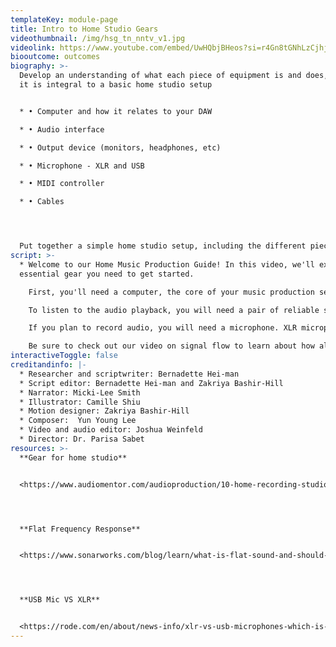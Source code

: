 ```yaml
---
templateKey: module-page
title: Intro to Home Studio Gears
videothumbnail: /img/hsg_tn_nntv_v1.jpg
videolink: https://www.youtube.com/embed/UwHQbjBHeos?si=r4Gn8tGNhLzCjhju
biooutcome: outcomes
biography: >-
  Develop an understanding of what each piece of equipment is and does, and why
  it is integral to a basic home studio setup


  * • Computer and how it relates to your DAW

  * • Audio interface

  * • Output device (monitors, headphones, etc)

  * • Microphone - XLR and USB

  * • MIDI controller

  * • Cables




  Put together a simple home studio setup, including the different pieces of equipment that you’ll need for what you want to accomplish (ie. a microphone if you want to record audio, or a MIDI controller to play directly in). Use, explore, and adjust this setup as you continue through the course.
script: >-
  * Welcome to our Home Music Production Guide! In this video, we'll explore the
  essential gear you need to get started.

    First, you'll need a computer, the core of your music production setup for recording, composing, arranging, and mixing music. Make sure it meets your DAW’s requirements. Next, you’ll need an audio interface, a hardware device that connects microphones, instruments, and other audio equipment to your computer. Be sure to check its compatibility before you buy!

    To listen to the audio playback, you will need a pair of reliable studio monitors or headphones, or both. Invest in ones with accurate and flat frequency responses to ensure you can listen critically to your project playback.                         

    If you plan to record audio, you will need a microphone. XLR microphones will require a separate audio interface, while USB microphones will act as their own. You may want a MIDI controller if you want to play musical notes directly into your DAW. The most common controller is the keyboard. A 49-key MIDI keyboard is a good option for most basic tasks. Lastly, you’ll need cables to connect all your equipment, and any other necessary accessories.

    Be sure to check out our video on signal flow to learn about how all this gear gets wired up! Thanks for watching, and happy composing!
interactiveToggle: false
creditandinfo: |-
  * Researcher and scriptwriter: Bernadette Hei-man
  * Script editor: Bernadette Hei-man and Zakriya Bashir-Hill
  * Narrator: Micki-Lee Smith
  * Illustrator: Camille Shiu
  * Motion designer: Zakriya Bashir-Hill
  * Composer:  Yun Young Lee
  * Video and audio editor: Joshua Weinfeld
  * Director: Dr. Parisa Sabet
resources: >-
  **Gear for home studio** 


  <https://www.audiomentor.com/audioproduction/10-home-recording-studio-essentials-for-beginners/>




  **Flat Frequency Response** 


  <https://www.sonarworks.com/blog/learn/what-is-flat-sound-and-should-i-care>




  **USB Mic VS XLR**


  <https://rode.com/en/about/news-info/xlr-vs-usb-microphones-which-is-better-for-you>[](https://rode.com/en/about/news-info/xlr-vs-usb-microphones-which-is-better-for-you)
---
```

